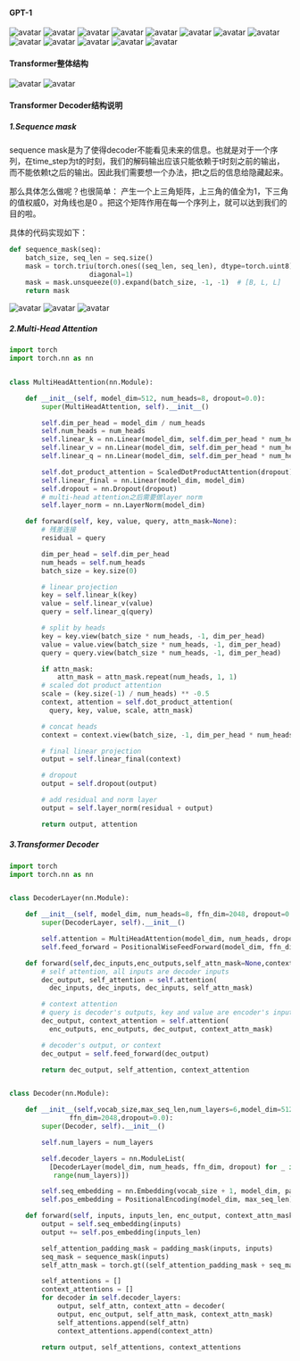 #### GPT-1
![avatar](https:/raw.githubusercontent.com/LoveNingBo/LoveNingBo.github.io/master/pictures/GPT/GPT6.png)
![avatar](https:/raw.githubusercontent.com/LoveNingBo/LoveNingBo.github.io/master/pictures/GPT/GPT7.png)
![avatar](https:/raw.githubusercontent.com/LoveNingBo/LoveNingBo.github.io/master/pictures/GPT/GPT8.png)
![avatar](https:/raw.githubusercontent.com/LoveNingBo/LoveNingBo.github.io/master/pictures/GPT/GPT9.png)
![avatar](https:/raw.githubusercontent.com/LoveNingBo/LoveNingBo.github.io/master/pictures/GPT/GPT10.png)
![avatar](https:/raw.githubusercontent.com/LoveNingBo/LoveNingBo.github.io/master/pictures/GPT/GPT11.png)
![avatar](https:/raw.githubusercontent.com/LoveNingBo/LoveNingBo.github.io/master/pictures/GPT/GPT12.png)
![avatar](https:/raw.githubusercontent.com/LoveNingBo/LoveNingBo.github.io/master/pictures/GPT/GPT13.png)
![avatar](https:/raw.githubusercontent.com/LoveNingBo/LoveNingBo.github.io/master/pictures/GPT/GPT14.png)
![avatar](https:/raw.githubusercontent.com/LoveNingBo/LoveNingBo.github.io/master/pictures/GPT/GPT15.png)
![avatar](https:/raw.githubusercontent.com/LoveNingBo/LoveNingBo.github.io/master/pictures/GPT/GPT16.png)
![avatar](https:/raw.githubusercontent.com/LoveNingBo/LoveNingBo.github.io/master/pictures/GPT/GPT17.png)
![avatar](https:/raw.githubusercontent.com/LoveNingBo/LoveNingBo.github.io/master/pictures/GPT/GPT18.png)

#### Transformer整体结构
![avatar](https:/raw.githubusercontent.com/LoveNingBo/LoveNingBo.github.io/master/pictures/GPT/GPT1.png)
![avatar](https:/raw.githubusercontent.com/LoveNingBo/LoveNingBo.github.io/master/pictures/GPT/GPT2.png)

#### Transformer Decoder结构说明

##### 1.Sequence mask

sequence mask是为了使得decoder不能看见未来的信息。也就是对于一个序列，在time_step为t的时刻，我们的解码输出应该只能依赖于t时刻之前的输出，而不能依赖t之后的输出。因此我们需要想一个办法，把t之后的信息给隐藏起来。

那么具体怎么做呢？也很简单： 产生一个上三角矩阵，上三角的值全为1，下三角的值权威0，对角线也是0 。把这个矩阵作用在每一个序列上，就可以达到我们的目的啦。

具体的代码实现如下：
```python
def sequence_mask(seq):
    batch_size, seq_len = seq.size()
    mask = torch.triu(torch.ones((seq_len, seq_len), dtype=torch.uint8),
                    diagonal=1)
    mask = mask.unsqueeze(0).expand(batch_size, -1, -1)  # [B, L, L]
    return mask
```

![avatar](https:/raw.githubusercontent.com/LoveNingBo/LoveNingBo.github.io/master/pictures/GPT/GPT3.png)
![avatar](https:/raw.githubusercontent.com/LoveNingBo/LoveNingBo.github.io/master/pictures/GPT/GPT4.png)
![avatar](https:/raw.githubusercontent.com/LoveNingBo/LoveNingBo.github.io/master/pictures/GPT/GPT5.png)

##### 2.Multi-Head Attention
```python
import torch
import torch.nn as nn


class MultiHeadAttention(nn.Module):

    def __init__(self, model_dim=512, num_heads=8, dropout=0.0):
        super(MultiHeadAttention, self).__init__()

        self.dim_per_head = model_dim / num_heads
        self.num_heads = num_heads
        self.linear_k = nn.Linear(model_dim, self.dim_per_head * num_heads)
        self.linear_v = nn.Linear(model_dim, self.dim_per_head * num_heads)
        self.linear_q = nn.Linear(model_dim, self.dim_per_head * num_heads)

        self.dot_product_attention = ScaledDotProductAttention(dropout)
        self.linear_final = nn.Linear(model_dim, model_dim)
        self.dropout = nn.Dropout(dropout)
		# multi-head attention之后需要做layer norm
        self.layer_norm = nn.LayerNorm(model_dim)

    def forward(self, key, value, query, attn_mask=None):
		# 残差连接
        residual = query

        dim_per_head = self.dim_per_head
        num_heads = self.num_heads
        batch_size = key.size(0)

        # linear projection
        key = self.linear_k(key)
        value = self.linear_v(value)
        query = self.linear_q(query)

        # split by heads
        key = key.view(batch_size * num_heads, -1, dim_per_head)
        value = value.view(batch_size * num_heads, -1, dim_per_head)
        query = query.view(batch_size * num_heads, -1, dim_per_head)

        if attn_mask:
            attn_mask = attn_mask.repeat(num_heads, 1, 1)
        # scaled dot product attention
        scale = (key.size(-1) / num_heads) ** -0.5
        context, attention = self.dot_product_attention(
          query, key, value, scale, attn_mask)

        # concat heads
        context = context.view(batch_size, -1, dim_per_head * num_heads)

        # final linear projection
        output = self.linear_final(context)

        # dropout
        output = self.dropout(output)

        # add residual and norm layer
        output = self.layer_norm(residual + output)

        return output, attention
```

##### 3.Transformer Decoder
```python
import torch
import torch.nn as nn


class DecoderLayer(nn.Module):

    def __init__(self, model_dim, num_heads=8, ffn_dim=2048, dropout=0.0):
        super(DecoderLayer, self).__init__()

        self.attention = MultiHeadAttention(model_dim, num_heads, dropout)
        self.feed_forward = PositionalWiseFeedForward(model_dim, ffn_dim, dropout)

    def forward(self,dec_inputs,enc_outputs,self_attn_mask=None,context_attn_mask=None):
        # self attention, all inputs are decoder inputs
        dec_output, self_attention = self.attention(
          dec_inputs, dec_inputs, dec_inputs, self_attn_mask)

        # context attention
        # query is decoder's outputs, key and value are encoder's inputs
        dec_output, context_attention = self.attention(
          enc_outputs, enc_outputs, dec_output, context_attn_mask)

        # decoder's output, or context
        dec_output = self.feed_forward(dec_output)

        return dec_output, self_attention, context_attention


class Decoder(nn.Module):

    def __init__(self,vocab_size,max_seq_len,num_layers=6,model_dim=512,num_heads=8,
               ffn_dim=2048,dropout=0.0):
        super(Decoder, self).__init__()

        self.num_layers = num_layers

        self.decoder_layers = nn.ModuleList(
          [DecoderLayer(model_dim, num_heads, ffn_dim, dropout) for _ in
           range(num_layers)])

        self.seq_embedding = nn.Embedding(vocab_size + 1, model_dim, padding_idx=0)
        self.pos_embedding = PositionalEncoding(model_dim, max_seq_len)

    def forward(self, inputs, inputs_len, enc_output, context_attn_mask=None):
        output = self.seq_embedding(inputs)
        output += self.pos_embedding(inputs_len)

        self_attention_padding_mask = padding_mask(inputs, inputs)
        seq_mask = sequence_mask(inputs)
        self_attn_mask = torch.gt((self_attention_padding_mask + seq_mask), 0)

        self_attentions = []
        context_attentions = []
        for decoder in self.decoder_layers:
            output, self_attn, context_attn = decoder(
            output, enc_output, self_attn_mask, context_attn_mask)
            self_attentions.append(self_attn)
            context_attentions.append(context_attn)

        return output, self_attentions, context_attentions
```

